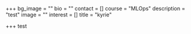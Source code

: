 +++
bg_image = ""
bio = ""
contact = []
course = "MLOps"
description = "test"
image = ""
interest = []
title = "kyrie"

+++
test
